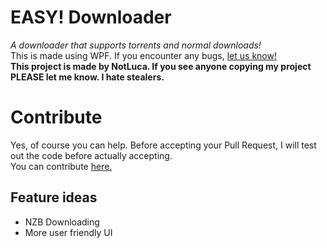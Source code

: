 # EASY! Downloader
<em>A downloader that supports torrents and normal downloads!</em><br/>
This is made using WPF. If you encounter any bugs, [let us know!](https://github.com/notluca/EASY-Downloader/issues)<br/>
<b>This project is made by NotLuca. If you see anyone copying my project PLEASE let me know. I hate stealers.</b>

# Contribute
Yes, of course you can help. Before accepting your Pull Request, I will test out the code before actually accepting.<br/>
You can contribute [here.](https://github.com/notluca/EASY-Downloader/pulls)

## Feature ideas
- NZB Downloading
- More user friendly UI 
